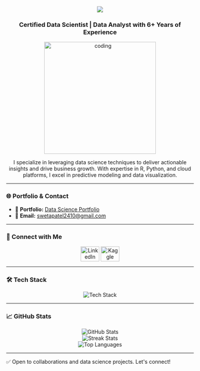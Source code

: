<h1 align="center">
    <img src="https://readme-typing-svg.herokuapp.com/?font=Righteous&size=35&center=true&vCenter=true&width=500&height=70&duration=4000&lines=Hello+!+👋+I'm+Sweta+Patel;&color=00FF00"/>
</h1>

<h3 align="center">Certified Data Scientist | Data Analyst with 6+ Years of Experience</h3>

<p align="center">
    <img alt="coding" width="300" src="https://media.tenor.com/iRB7vrvhPR4AAAAj/data-code.gif">
</p>

<p align="center">I specialize in leveraging data science techniques to deliver actionable insights and drive business growth. With expertise in R, Python, and cloud platforms, I excel in predictive modeling and data visualization.</p>

---

### 🌐 Portfolio & Contact
- 📂 **Portfolio:** [Data Science Portfolio](https://www.datascienceportfol.io/sweta21)
- 📧 **Email:** swetapatel2410@gmail.com

---

### 🤝 Connect with Me
<p align="center">
<a href="https://linkedin.com/in/spd-03b8771a6/" target="blank"><img align="center" src="https://raw.githubusercontent.com/rahuldkjain/github-profile-readme-generator/master/src/images/icons/Social/linked-in-alt.svg" alt="LinkedIn" height="40" width="50" /></a>
<a href="https://kaggle.com/sweta2410" target="blank"><img align="center" src="https://raw.githubusercontent.com/rahuldkjain/github-profile-readme-generator/master/src/images/icons/Social/kaggle.svg" alt="Kaggle" height="40" width="50" /></a>
</p>

---

### 🛠️ Tech Stack
<p align="center">
<img src="https://skillicons.dev/icons?i=python,r,aws,azure,mysql,mongodb,tensorflow,pytorch,anaconda" alt="Tech Stack"/>
</p>

---

### 📈 GitHub Stats
<p align="center">
    <img src="https://github-readme-stats.vercel.app/api?username=swetaptl&theme=radical&hide_border=false&include_all_commits=true&count_private=false" alt="GitHub Stats"/>
    <br/>
    <img src="https://nirzak-streak-stats.vercel.app/?user=swetaptl&theme=radical&hide_border=false" alt="Streak Stats"/>
    <br/>
    <img src="https://github-readme-stats.vercel.app/api/top-langs/?username=swetaptl&theme=radical&hide_border=false&include_all_commits=true&count_private=false&layout=compact" alt="Top Languages"/>
</p>

---

✅ Open to collaborations and data science projects. Let's connect!
